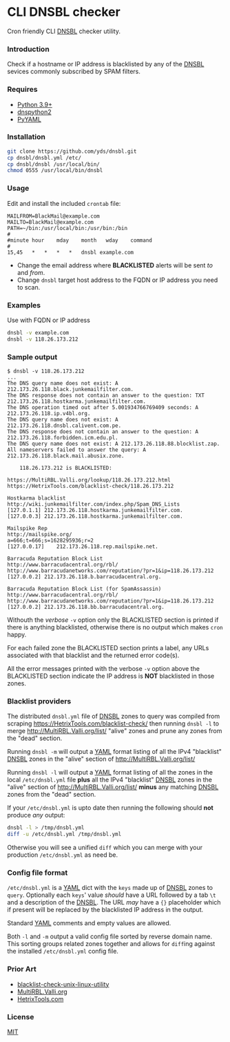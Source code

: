 # CLI DNSBL checker

Cron friendly CLI [DNSBL][] checker utility.

### Introduction

Check if a hostname or IP address is blacklisted by any of
the [DNSBL][] sevices commonly subscribed by SPAM filters.

### Requires

 - [Python 3.9+](https://www.python.org/dev/peps/pep-0584/)
 - [dnspython2](https://www.dnspython.org/)
 - [PyYAML](https://PyYAML.org)

### Installation

```sh
git clone https://github.com/yds/dnsbl.git
cp dnsbl/dnsbl.yml /etc/
cp dnsbl/dnsbl /usr/local/bin/
chmod 0555 /usr/local/bin/dnsbl
```

### Usage

Edit and install the included `crontab` file:
```crontab
MAILFROM=BlackMail@example.com
MAILTO=BlackMail@example.com
PATH=~/bin:/usr/local/bin:/usr/bin:/bin
#
#minute	hour	mday	month	wday	command
#
15,45	*	*	*	*	dnsbl example.com
```
 - Change the email address where **BLACKLISTED** alerts will be sent _to_ and _from_.
 - Change `dnsbl` target host address to the FQDN or IP address you need to scan.

### Examples

Use with FQDN or IP address
```sh
dnsbl -v example.com
dnsbl -v 118.26.173.212
```

### Sample output
```
$ dnsbl -v 118.26.173.212
...
The DNS query name does not exist: A 212.173.26.118.black.junkemailfilter.com.
The DNS response does not contain an answer to the question: TXT 212.173.26.118.hostkarma.junkemailfilter.com.
The DNS operation timed out after 5.001934766769409 seconds: A 212.173.26.118.ip.v4bl.org.
The DNS query name does not exist: A 212.173.26.118.dnsbl.calivent.com.pe.
The DNS response does not contain an answer to the question: A 212.173.26.118.forbidden.icm.edu.pl.
The DNS query name does not exist: A 212.173.26.118.88.blocklist.zap.
All nameservers failed to answer the query: A 212.173.26.118.black.mail.abusix.zone.

	118.26.173.212 is BLACKLISTED:

https://MultiRBL.Valli.org/lookup/118.26.173.212.html
https://HetrixTools.com/blacklist-check/118.26.173.212

Hostkarma blacklist
http://wiki.junkemailfilter.com/index.php/Spam_DNS_Lists
[127.0.1.1]	212.173.26.118.hostkarma.junkemailfilter.com.
[127.0.0.3]	212.173.26.118.hostkarma.junkemailfilter.com.

Mailspike Rep
http://mailspike.org/
a=666;t=666;s=1628295936;r=2
[127.0.0.17]	212.173.26.118.rep.mailspike.net.

Barracuda Reputation Block List
http://www.barracudacentral.org/rbl/
http://www.barracudanetworks.com/reputation/?pr=1&ip=118.26.173.212
[127.0.0.2]	212.173.26.118.b.barracudacentral.org.

Barracuda Reputation Block List (for SpamAssassin)
http://www.barracudacentral.org/rbl/
http://www.barracudanetworks.com/reputation/?pr=1&ip=118.26.173.212
[127.0.0.2]	212.173.26.118.bb.barracudacentral.org.
```
Withouth the _verbose_ `-v` option only the BLACKLISTED section is printed
if there is anything blacklisted, otherwise there is no output which makes
`cron` happy.

For each failed zone the BLACKLISTED section prints a label, any URLs
associated with that blacklist and the returned error code(s). 

All the error messages printed with the verbose `-v` option above the
BLACKLISTED section indicate the IP address is **NOT** blacklisted in
those zones.

### Blacklist providers

The distributed `dnsbl.yml` file of [DNSBL][] zones to query was compiled
from scraping https://HetrixTools.com/blacklist-check/ then running
`dnsbl -l` to merge http://MultiRBL.Valli.org/list/ "alive" zones and
prune any zones from the "dead" section.

Running `dnsbl -m` will output a [YAML][] format listing of all the IPv4
"blacklist" [DNSBL][] zones in the "alive" section of
http://MultiRBL.Valli.org/list/

Running `dnsbl -l` will output a [YAML][] format listing of all the zones
in the local `/etc/dnsbl.yml` file **plus** all the IPv4 "blacklist"
[DNSBL][] zones in the "alive" section of http://MultiRBL.Valli.org/list/
**minus** any matching [DNSBL][] zones from the "dead" section.

If your `/etc/dnsbl.yml` is upto date then running the following should
**not** produce _any_ output:
```sh
dnsbl -l > /tmp/dnsbl.yml
diff -u /etc/dnsbl.yml /tmp/dnsbl.yml
```
Otherwise you will see a unified `diff` which you can merge with your
production `/etc/dnsbl.yml` as need be.

### Config file format

`/etc/dnsbl.yml` is a [YAML][] dict with the `keys` made up of
[DNSBL][] zones to `query`. Optionally each `keys`' value _should_
have a URL followed by a tab `\t` and a description of the [DNSBL][].
The URL _may_ have a `{}` placeholder which if present will be
replaced by the blacklisted IP address in the output.

Standard [YAML][] comments and empty values are allowed.

Both `-l` and `-m` output a valid config file sorted by reverse
domain name. This sorting groups related zones together and allows
for `diff`ing against the installed `/etc/dnsbl.yml` config file.

### Prior Art

 - [blacklist-check-unix-linux-utility](https://github.com/adionditsak/blacklist-check-unix-linux-utility)
 - [MultiRBL.Valli.org](https://MultiRBL.Valli.org)
 - [HetrixTools.com](https://HetrixTools.com/blacklist-check/)

### License

[MIT](https://GitHub.com/yds/dnsbl/blob/master/LICENSE "MIT open source")

[DNSBL]:https://en.wikipedia.org/wiki/Domain_Name_System-based_blackhole_list "Domain Name System-based blackhole list"
[YAML]:https://YAML.org/ "YAML Ain't Markup Language™"
